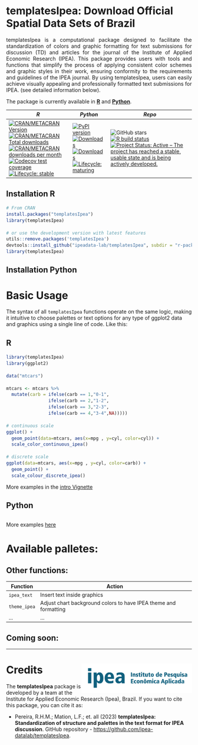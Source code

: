 # templatesIpea: Download Official Spatial Data Sets of Brazil 

<p align="justify">templatesIpea is a computational package designed to facilitate the standardization of colors and graphic formatting for text submissions for discussion (TD) and articles for the journal of the Institute of Applied Economic Research (IPEA). This package provides users with tools and functions that simplify the process of applying consistent color schemes and graphic styles in their work, ensuring conformity to the requirements and guidelines of the IPEA journal. By using templatesIpea, users can easily achieve visually appealing and professionally formatted text submissions for IPEA. (see detailed information below). </p> 




The package is currently available in [**R**](https://CRAN.R-project.org/package=templatesIpea) and [**Python**](https://pypi.org/project/templatesIpea/).

| ***R*** | ***Python*** | ***Repo***|
|-----|-----|----|
| [![CRAN/METACRAN Version](https://www.r-pkg.org/badges/version/templatesIpea)](https://CRAN.R-project.org/package=templatesIpea) <br /> [![CRAN/METACRAN Total downloads](http://cranlogs.r-pkg.org/badges/grand-total/templatesIpea?color=blue)](https://CRAN.R-project.org/package=templatesIpea) <br /> [![CRAN/METACRAN downloads per month](http://cranlogs.r-pkg.org/badges/templatesIpea?color=yellow)](https://CRAN.R-project.org/package=templatesIpea) <br /> [![Codecov test coverage](https://codecov.io/gh/ipea-datalab/templatesIpea/branch/master/graph/badge.svg)](https://app.codecov.io/gh/ipea-datalab/templatesIpea?branch=master)  <br /> [![Lifecycle: stable](https://img.shields.io/badge/lifecycle-stable-brightgreen.svg)](https://www.tidyverse.org/lifecycle/#stable) | [![PyPI version](https://badge.fury.io/py/templatesIpea.svg)](https://badge.fury.io/py/templatesIpea) <br />  [![Downloads](https://pepy.tech/badge/templatesIpea)](https://pepy.tech/project/templatesIpea) <br />  [![Downloads](https://pepy.tech/badge/templatesIpea/month)](https://pepy.tech/project/templatesIpea/month)  <br /> [![Lifecycle: maturing](https://img.shields.io/badge/lifecycle-maturing-blue.svg)](https://www.tidyverse.org/lifecycle/#maturing) |<img alt="GitHub stars" src="https://img.shields.io/github/stars/ipea-datalab/templatesIpea.svg?color=orange"> <br /> [![R build status](https://github.com/ipea-datalab/templatesIpea/workflows/R-CMD-check/badge.svg)](https://github.com/ipea-datalab/templatesIpea/actions) <br />  [![Project Status: Active – The project has reached a stable, usable state and is being actively developed.](https://www.repostatus.org/badges/latest/active.svg)](https://www.repostatus.org/#active) |



## Installation R

```R
# From CRAN
install.packages("templatesIpea")
library(templatesIpea)

# or use the development version with latest features
utils::remove.packages('templatesIpea')
devtools::install_github("ipeadata-lab/templatesIpea", subdir = "r-package")
library(templatesIpea)
```




## Installation Python


# Basic Usage

The syntax of all `templatesIpea` functions operate on the same logic, making it intuitive to choose palettes or text options for any type of ggplot2 data and graphics using a single line of code. Like this:

## R
```R
library(templatesIpea)
library(ggplot2)

data("mtcars")

mtcars <- mtcars %>%
  mutate(carb = ifelse(carb == 1,"0-1",
                ifelse(carb == 2,"1-2",
                ifelse(carb == 3,"2-3",
                ifelse(carb == 4,"3-4",NA)))))

# continuous scale
ggplot() +
  geom_point(data=mtcars, aes(x=mpg , y=cyl, color=cyl)) +
  scale_color_continuous_ipea()

# discrete scale
ggplot(data=mtcars, aes(x=mpg , y=cyl, color=carb)) +
  geom_point() +
  scale_colour_discrete_ipea()


```
More examples in the [intro Vignette](https://github.com/ipeadata-lab/ipea_templates/blob/master/R/vignettes/intro_to_templatesIpea.html)

## Python
```python

```
More examples [here](https://github.com/ipea-datalab/templatesIpea/tree/master/python-package/examples) 

# Available palletes:




## Other functions:

| Function | Action|
|-----|-----|
| `ipea_text` | Insert text inside graphics |
|`theme_ipea`| Adjust chart background colors to have IPEA theme and formatting |
| ... | ... |

## Coming soon:








-----

# Credits <img align="right" src="https://github.com/ipeadata-lab/ipea_templates/blob/master/ipea.png?raw=true" alt="ipea" width="300">









The **templatesIpea** package is developed by a team at the Institute for Applied Economic Research (Ipea), Brazil. If you want to cite this package, you can cite it as:

* Pereira, R.H.M.; Mation, L.F.; et. all (2023) **templatesIpea: Standardization of structure and palettes in the text format for IPEA discussion**. GitHub repository - https://github.com/ipea-datalab/templatesIpea.



